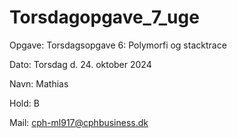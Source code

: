 # Torsdagopgave_7_uge

Opgave: Torsdagsopgave 6: Polymorfi og stacktrace

Dato: Torsdag d. 24. oktober 2024

Navn: Mathias

Hold: B

Mail: cph-ml917@cphbusiness.dk
